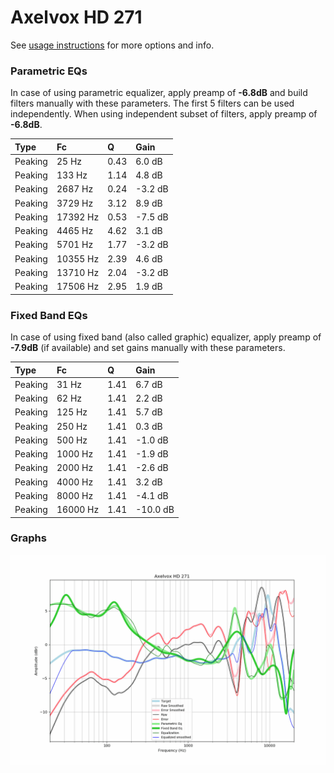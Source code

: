 # Axelvox HD 271
See [usage instructions](https://github.com/jaakkopasanen/AutoEq#usage) for more options and info.

### Parametric EQs
In case of using parametric equalizer, apply preamp of **-6.8dB** and build filters manually
with these parameters. The first 5 filters can be used independently.
When using independent subset of filters, apply preamp of **-6.8dB**.

| Type    | Fc       |    Q | Gain    |
|:--------|:---------|:-----|:--------|
| Peaking | 25 Hz    | 0.43 | 6.0 dB  |
| Peaking | 133 Hz   | 1.14 | 4.8 dB  |
| Peaking | 2687 Hz  | 0.24 | -3.2 dB |
| Peaking | 3729 Hz  | 3.12 | 8.9 dB  |
| Peaking | 17392 Hz | 0.53 | -7.5 dB |
| Peaking | 4465 Hz  | 4.62 | 3.1 dB  |
| Peaking | 5701 Hz  | 1.77 | -3.2 dB |
| Peaking | 10355 Hz | 2.39 | 4.6 dB  |
| Peaking | 13710 Hz | 2.04 | -3.2 dB |
| Peaking | 17506 Hz | 2.95 | 1.9 dB  |

### Fixed Band EQs
In case of using fixed band (also called graphic) equalizer, apply preamp of **-7.9dB**
(if available) and set gains manually with these parameters.

| Type    | Fc       |    Q | Gain     |
|:--------|:---------|:-----|:---------|
| Peaking | 31 Hz    | 1.41 | 6.7 dB   |
| Peaking | 62 Hz    | 1.41 | 2.2 dB   |
| Peaking | 125 Hz   | 1.41 | 5.7 dB   |
| Peaking | 250 Hz   | 1.41 | 0.3 dB   |
| Peaking | 500 Hz   | 1.41 | -1.0 dB  |
| Peaking | 1000 Hz  | 1.41 | -1.9 dB  |
| Peaking | 2000 Hz  | 1.41 | -2.6 dB  |
| Peaking | 4000 Hz  | 1.41 | 3.2 dB   |
| Peaking | 8000 Hz  | 1.41 | -4.1 dB  |
| Peaking | 16000 Hz | 1.41 | -10.0 dB |

### Graphs
![](./Axelvox%20HD%20271.png)